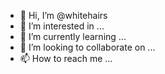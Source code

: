 - 👋 Hi, I’m @whitehairs
- 👀 I’m interested in ...
- 🌱 I’m currently learning ...
- 💞️ I’m looking to collaborate on ...
- 📫 How to reach me ...

<!---
whitehairs/whitehairs is a ✨ special ✨ repository because its `README.md` (this file) appears on your GitHub profile.
You can click the Preview link to take a look at your changes.
--->
